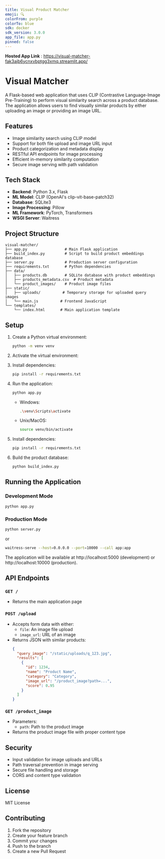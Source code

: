 ```yaml
---
title: Visual Product Matcher
emoji: 🔍
colorFrom: purple
colorTo: blue
sdk: docker
sdk_version: 3.0.0
app_file: app.py
pinned: false
---
```


**Hosted App Link** : https://visual-matcher-fak3ajb6ycnxvbptgg3xmq.streamlit.app/

# Visual Matcher

A Flask-based web application that uses CLIP (Contrastive Language-Image Pre-Training) to perform visual similarity search across a product database. The application allows users to find visually similar products by either uploading an image or providing an image URL.

## Features

- Image similarity search using CLIP model
- Support for both file upload and image URL input
- Product categorization and metadata display
- RESTful API endpoints for image processing
- Efficient in-memory similarity computation
- Secure image serving with path validation

## Tech Stack

- **Backend**: Python 3.x, Flask
- **ML Model**: CLIP (OpenAI's clip-vit-base-patch32)
- **Database**: SQLite3
- **Image Processing**: Pillow
- **ML Framework**: PyTorch, Transformers
- **WSGI Server**: Waitress

## Project Structure

```
visual-matcher/
├── app.py                 # Main Flask application
├── build_index.py         # Script to build product embeddings database
├── server.py              # Production server configuration
├── requirements.txt       # Python dependencies
├── data/
│   ├── products.db        # SQLite database with product embeddings
│   ├── products_metadata.csv  # Product metadata
│   └── product_images/    # Product image files
├── static/
│   ├── uploads/          # Temporary storage for uploaded query images
│   └── main.js          # Frontend JavaScript
└── templates/
    └── index.html       # Main application template
```

## Setup

1. Create a Python virtual environment:
   ```bash
   python -m venv venv
   ```

2. Activate the virtual environment:

3. Install dependencies:
   ```bash
   pip install -r requirements.txt
   ```

4. Run the application:
   ```bash
   python app.py
   ```
   - Windows:
     ```bash
     .\venv\Scripts\activate
     ```
   - Unix/MacOS:
     ```bash
     source venv/bin/activate
     ```

3. Install dependencies:
   ```bash
   pip install -r requirements.txt
   ```

4. Build the product database:
   ```bash
   python build_index.py
   ```

## Running the Application

### Development Mode
```bash
python app.py
```

### Production Mode
```bash
python server.py
```
or
```bash
waitress-serve --host=0.0.0.0 --port=10000 --call app:app
```

The application will be available at http://localhost:5000 (development) or http://localhost:10000 (production).

## API Endpoints

### `GET /`
- Returns the main application page

### `POST /upload`
- Accepts form data with either:
  - `file`: An image file upload
  - `image_url`: URL of an image
- Returns JSON with similar products:
  ```json
  {
    "query_image": "/static/uploads/q_123.jpg",
    "results": [
      {
        "id": 1234,
        "name": "Product Name",
        "category": "Category",
        "image_url": "/product_image?path=...",
        "score": 0.95
      }
    ]
  }
  ```

### `GET /product_image`
- Parameters:
  - `path`: Path to the product image
- Returns the product image file with proper content type

## Security

- Input validation for image uploads and URLs
- Path traversal prevention in image serving
- Secure file handling and storage
- CORS and content type validation

## License

MIT License

## Contributing

1. Fork the repository
2. Create your feature branch
3. Commit your changes
4. Push to the branch
5. Create a new Pull Request

